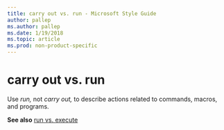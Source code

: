 ```yaml
---
title: carry out vs. run - Microsoft Style Guide
author: pallep
ms.author: pallep
ms.date: 1/19/2018
ms.topic: article
ms.prod: non-product-specific
---
```


# carry out vs. run

Use *run,* not *carry out,* to describe actions related to commands, macros, and programs. 

**See also** [run vs. execute](/style-guide/a-z-word-list-term-collections/r/run-vs-execute)
